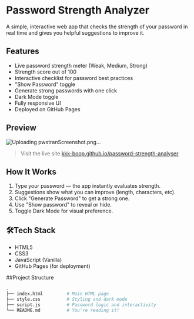 # Password Strength Analyzer

A simple, interactive web app that checks the strength of your password in real time and gives you helpful suggestions to improve it.

## Features

- Live password strength meter (Weak, Medium, Strong)
- Strength score out of 100
- Interactive checklist for password best practices
- "Show Password" toggle
- Generate strong passwords with one click
- Dark Mode toggle
- Fully responsive UI
- Deployed on GitHub Pages

## Preview
![Uploading pwstranScreenshot.png…]()


> Visit the live site [kkk-boop.github.io/password-strength-analyser](https://kkk-boop.github.io/password-strength-analyser/)

## How It Works

1. Type your password — the app instantly evaluates strength.
2. Suggestions show what you can improve (length, characters, etc).
3. Click "Generate Password" to get a strong one.
4. Use "Show password" to reveal or hide.
5. Toggle Dark Mode for visual preference.

## 🛠Tech Stack

- HTML5
- CSS3
- JavaScript (Vanilla)
- GitHub Pages (for deployment)

##Project Structure

```bash
.
├── index.html         # Main HTML page
├── style.css          # Styling and dark mode
├── script.js          # Password logic and interactivity
└── README.md          # You're reading it!
